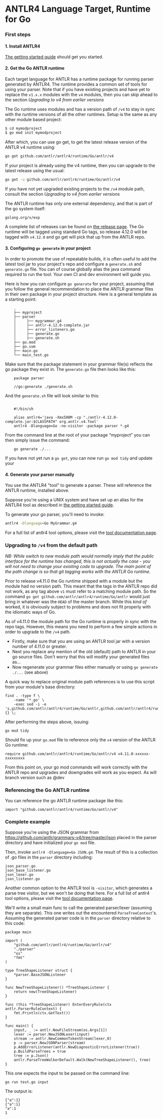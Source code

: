 # ANTLR4 Language Target, Runtime for Go

### First steps

#### 1. Install ANTLR4

[The getting started guide](getting-started.md) should get you started.

#### 2. Get the Go ANTLR runtime

Each target language for ANTLR has a runtime package for running parser generated by ANTLR4.
The runtime provides a common set of tools for using your parser. Note that if you have existing projects and have
yet to replace the `v1.x.x` modules with the `v4` modules, then you can skip ahead to the section *Upgrading to v4
from earlier versions*

The Go runtime uses modules and has a version path of `/v4` to stay in sync with the runtime versions of all the other runtimes.
Setup is the same as any other module based project:

```bash
$ cd mymodproject
$ go mod init mymodproject
```

After which, you can use go get, to get the latest release version of the ANTLR v4 runtime using:

```bash
go get github.com/antlr/antlr4/runtime/Go/antlr/v4
```

If your project is already using the v4 runtime, then you can upgrade to the latest release using the usual:

```bash
go get -u github.com/antlr/antlr4/runtime/Go/antlr/v4
```
If you have not yet upgraded existing projects to the `/v4` module path, consult the section *Upgrading to v4
from earlier versions*

The ANTLR runtime has only one external dependency, and that is part of the go system itself:

```
golang.org/x/exp
```

A complete list of releases can be found on [the release page](https://github.com/antlr/antlr4/releases). The Go
runtime will be tagged using standard Go tags, so release 4.12.0 will be tagged with `v4.12.0` and go get will pick
that up from the ANTLR repo.

#### 3. Configuring `go generate` in your project

In order to promote the use of repeatable builds, it is often useful to add the latest tool jar to your project's
repo and configure a `generate.sh` and `generate.go` file. You can of course globally alias the java command required to run the
tool. Your own CI and dev environment will guide you.

Here is how you can configure `go generate` for your project, assuming that you follow the general recommendation to
place the ANTLR grammar files in their own package in your project structure. Here is a general template as a starting point:

```
	.
	├── myproject
	├── parser
	│     ├── mygrammar.g4
	│     ├── antlr-4.12.0-complete.jar
	│     ├── error_listeners.go
	│     ├── generate.go
	│     ├── generate.sh
	├── go.mod
	├── go.sum
	├── main.go
	└── main_test.go
```

Make sure that the package statement in your grammar file(s) reflects the go package they exist in.
The `generate.go` file then looks like this:

```golang
	package parser

	//go:generate ./generate.sh
```

And the `generate.sh` file will look similar to this:

```shell

	#!/bin/sh

	alias antlr4='java -Xmx500M -cp "./antlr-4.12.0-complete.jar:$CLASSPATH" org.antlr.v4.Tool'
	antlr4 -Dlanguage=Go -no-visitor -package parser *.g4
```

From the command line at the root of your package “myproject” you can then simply issue the command:

```shell
	go generate ./...
```

If you have not yet run a `go get`, you can now run `go mod tidy` and update your

#### 4. Generate your parser manually

You use the ANTLR4 "tool" to generate a parser. These will reference the ANTLR runtime, installed above.

Suppose you're using a UNIX system and have set up an alias for the ANTLR4 tool as described in
[the getting started guide](getting-started.md).

To generate your go parser, you'll need to invoke:

```bash
antlr4 -Dlanguage=Go MyGrammar.g4
```

For a full list of antlr4 tool options, please visit the [tool documentation page](tool-options.md).

### Upgrading to `/v4` from the default path

*NB: While switch to new module path would normally imply that the public interface for the runtime has changed, this is
not actually the case - you will not need to change your existing code to upgrade. The main point of the path change is so
that git tagging works with the ANTLR Go runtime.*

Prior to release v4.11.0 the Go runtime shipped with a module but the module had no version path. This meant that
the tags in the ANTLR repo did not work, as any tag above `v1` must refer to a matching module path.
So the command `go get github.com/antlr/antlr4/runtime/Go/antlr` would just bring in
whatever was the `HEAD` of the master branch. While this *kind of* worked, it is obviously subject to problems and does
not fit properly with the idiomatic ways of Go.

As of v4.11.0 the module path for the Go runtime is properly in sync with the repo tags. However, this means you need to
perform a few simple actions in order to upgrade to the `/v4` path.

 - Firstly, make sure that you are using an ANTLR tool jar with a version number of 4.11.0 or greater.
 - Next you replace any mention of the old (default) path to ANTLR in your go source files. Don't worry that this will
modify your generated files as...
 - Now regenerate your grammar files either manually or using `go generate ./...` (see above)

A quick way to replace original module path references is to use this script from your module's base directory:

```shell
find . -type f \
    -name '*.go' \
    -exec sed -i -e 's,github.com/antlr/antlr4/runtime/Go/antlr,github.com/antlr/antlr4/runtime/Go/antlr/v4,g' {} \;
```
After performing the steps above, issuing:

```shell
go mod tidy
```
Should fix up your `go.mod` file to reference only the `v4` version of the ANTLR Go runtime:

```shell
require github.com/antlr/antlr4/runtime/Go/antlr/v4 v4.11.0-xxxxxx-xxxxxxxxx
```

From this point on, your go mod commands will work correctly with the ANTLR repo and upgrades and downgrades will work
as you expect. As will branch version such as @dev

### Referencing the Go ANTLR runtime

You can reference the go ANTLR runtime package like this:

```golang
import "github.com/antlr/antlr4/runtime/Go/antlr/v4"
```

### Complete example

Suppose you're using the JSON grammar from https://github.com/antlr/grammars-v4/tree/master/json placed in the parser
directory and have initialized your `go mod` file.

Then, invoke `antlr4 -Dlanguage=Go JSON.g4`. The result of this is a collection of .go files in the `parser` directory including:
```
json_parser.go
json_base_listener.go
json_lexer.go
json_listener.go
```

Another common option to the ANTLR tool is `-visitor`, which generates a parse tree visitor, but we won't be doing that here.
For a full list of antlr4 tool options, please visit the [tool documentation page](tool-options.md).

We'll write a small main func to call the generated parser/lexer (assuming they are separate). This one writes out the
encountered `ParseTreeContext`'s. Assuming the generated parser code is in the `parser` directory relative to this code:

```golang
package main

import (
	"github.com/antlr/antlr4/runtime/Go/antlr/v4"
	"./parser"
	"os"
	"fmt"
)

type TreeShapeListener struct {
	*parser.BaseJSONListener
}

func NewTreeShapeListener() *TreeShapeListener {
	return new(TreeShapeListener)
}

func (this *TreeShapeListener) EnterEveryRule(ctx antlr.ParserRuleContext) {
	fmt.Println(ctx.GetText())
}

func main() {
	input, _ := antlr.NewFileStream(os.Args[1])
	lexer := parser.NewJSONLexer(input)
	stream := antlr.NewCommonTokenStream(lexer,0)
	p := parser.NewJSONParser(stream)
	p.AddErrorListener(antlr.NewDiagnosticErrorListener(true))
	p.BuildParseTrees = true
	tree := p.Json()
	antlr.ParseTreeWalkerDefault.Walk(NewTreeShapeListener(), tree)
}
```

This one expects the input to be passed on the command line:

```
go run test.go input
```

The output is:

```
{"a":1}
{"a":1}
"a":1
1
```
